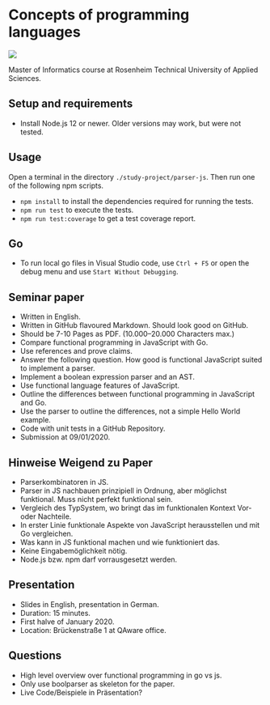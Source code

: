# Concepts of programming languages

![](https://github.com/m-voit/concepts-of-programming-languages/workflows/node-ci/badge.svg)

Master of Informatics course at Rosenheim Technical University of Applied Sciences.

## Setup and requirements

- Install Node.js 12 or newer. Older versions may work, but were not tested.

## Usage

Open a terminal in the directory `./study-project/parser-js`.
Then run one of the following npm scripts.

- `npm install` to install the dependencies required for running the tests.
- `npm run test` to execute the tests.
- `npm run test:coverage` to get a test coverage report.

## Go

- To run local go files in Visual Studio code, use `Ctrl + F5` or open the debug menu and use `Start Without Debugging`.

## Seminar paper

- Written in English.
- Written in GitHub flavoured Markdown. Should look good on GitHub.
- Should be 7-10 Pages as PDF. (10.000–20.000 Characters max.)
- Compare functional programming in JavaScript with Go.
- Use references and prove claims.
- Answer the following question. How good is functional JavaScript suited to implement a parser.
- Implement a boolean expression parser and an AST.
- Use functional language features of JavaScript.
- Outline the differences between functional programming in JavaScript and Go.
- Use the parser to outline the differences, not a simple Hello World example.
- Code with unit tests in a GitHub Repository.
- Submission at 09/01/2020.

## Hinweise Weigend zu Paper

- Parserkombinatoren in JS.
- Parser in JS nachbauen prinzipiell in Ordnung, aber möglichst funktional. Muss nicht perfekt funktional sein.
- Vergleich des TypSystem, wo bringt das im funktionalen Kontext Vor- oder Nachteile.
- In erster Linie funktionale Aspekte von JavaScript herausstellen und mit Go vergleichen.
- Was kann in JS funktional machen und wie funktioniert das.
- Keine Eingabemöglichkeit nötig.
- Node.js bzw. npm darf vorrausgesetzt werden.

## Presentation

- Slides in English, presentation in German.
- Duration: 15 minutes.
- First halve of January 2020.
- Location: Brückenstraße 1 at QAware office.

## Questions

- High level overview over functional programming in go vs js.
- Only use boolparser as skeleton for the paper.
- Live Code/Beispiele in Präsentation?
